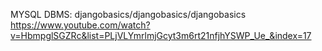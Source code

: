 MYSQL DBMS: djangobasics/djangobasics/djangobasics
https://www.youtube.com/watch?v=HbmpglSGZRc&list=PLjVLYmrlmjGcyt3m6rt21nfjhYSWP_Ue_&index=17